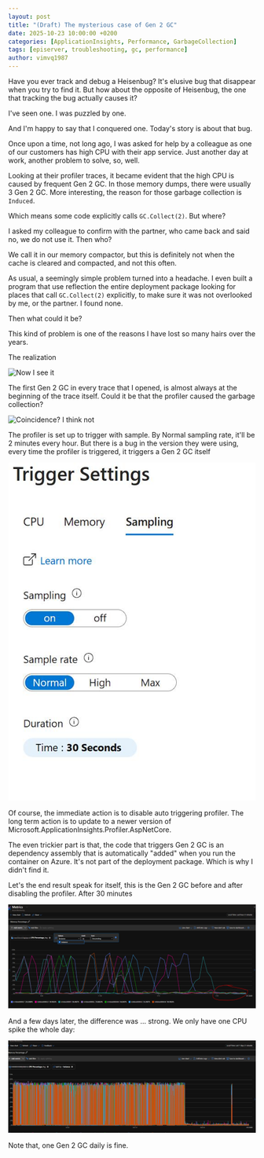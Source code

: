 ```yaml
---
layout: post
title: "(Draft) The mysterious case of Gen 2 GC"
date: 2025-10-23 10:00:00 +0200
categories: [ApplicationInsights, Performance, GarbageCollection]
tags: [episerver, troubleshooting, gc, performance]
author: vimvq1987
---
```


Have you ever track and debug a Heisenbug? It's elusive bug that disappear when you try to find it. But how about the opposite of Heisenbug, the one that tracking the bug actually causes it?

I've seen one. I was puzzled by one.

And I'm happy to say that I conquered one. Today's story is about that bug.

Once upon a time, not long ago, I was asked for help by a colleague as one of our customers has high CPU with their app service. Just another day at work, another problem to solve, so, well.

Looking at their profiler traces, it became evident that the high CPU is caused by frequent Gen 2 GC. In those memory dumps, there were usually 3 Gen 2 GC. More interesting, the reason for those garbage collection is `Induced`.

Which means some code explicitly calls `GC.Collect(2)`. But where?

I asked my colleague to confirm with the partner, who came back and said no, we do not use it. Then who? 

We call it in our memory compactor, but this is definitely not when the cache is cleared and compacted, and not this often.

As usual, a seemingly simple problem turned into a headache. I even built a program that use reflection the entire deployment package looking for places that call `GC.Collect(2)` explicitly, to make sure it was not overlooked by me, or the partner. I found none.

Then what could it be?

This kind of problem is one of the reasons I have lost so many hairs over the years. 

The realization 

![Now I see it](https://media2.giphy.com/media/v1.Y2lkPTc5MGI3NjExOHIxZHk3Y2F4YmJjcTJqd2xrdHUyYWVyc2tjNW1rNjI4cHJxYjkzZCZlcD12MV9pbnRlcm5hbF9naWZfYnlfaWQmY3Q9Zw/11ykUODgXjAXZu/giphy.gif)

The first Gen 2 GC in every trace that I opened, is almost always at the beginning of the trace itself. Could it be that the profiler caused the garbage collection?

![Coincidence? I think not](https://media4.giphy.com/media/v1.Y2lkPTc5MGI3NjExcTIzbnJpeml6bXNvcHN2b25qemYxdnZjdXd5aDY0bzA4eXdnMnoxaSZlcD12MV9pbnRlcm5hbF9naWZfYnlfaWQmY3Q9Zw/7GcdjWkek7Apq/giphy.gif)

The profiler is set up to trigger with sample. By Normal sampling rate, it'll be 2 minutes every hour. But there is a bug in the version they were using, every time the profiler is triggered, it triggers a Gen 2 GC itself

![](/assets/img/2025-10-23-mysterious-case-of-gen-2-gc/20251023152400.png)

Of course, the immediate action is to disable auto triggering profiler. The long term action is to update to a newer version of Microsoft.ApplicationInsights.Profiler.AspNetCore.

The even trickier part is that, the code that triggers Gen 2 GC is an dependency assembly that is automatically "added" when you run the container on Azure. It's not part of the deployment package. Which is why I didn't find it.

Let's the end result speak for itself, this is the Gen 2 GC before and after disabling the profiler. After 30 minutes

![Things are getting better](/assets/img/2025-10-23-mysterious-case-of-gen-2-gc/20251023150433.png)

And a few days later, the difference was ... strong. We only have one CPU spike the whole day:

![much better](/assets/img/2025-10-23-mysterious-case-of-gen-2-gc/20251023145954.png)

Note that, one Gen 2 GC daily is fine.

